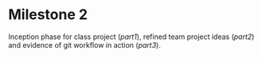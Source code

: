 # Milestone 2

Inception phase for class project (_part1_), refined team project ideas (_part2_) and evidence of git workflow in action (_part3_).